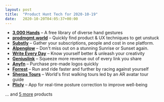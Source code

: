 ```yaml
---
layout: post
title:  "Product Hunt Tech for 2020-10-19"
date:   2020-10-20T04:05:37+00:00
---
```


* **[3,000 Hands](https://www.producthunt.com/posts/3-000-hands?utm_campaign=producthunt-api&utm_medium=api-v2&utm_source=Application%3A+Daily+Digest+RSS+v2+%28ID%3A+29748%29)** – A free library of diverse hand gestures
* **[prodmgmt.world](https://www.producthunt.com/posts/prodmgmt-world?utm_campaign=producthunt-api&utm_medium=api-v2&utm_source=Application%3A+Daily+Digest+RSS+v2+%28ID%3A+29748%29)** – Quickly find product & UX techniques to get unstuck
* **[Substly](https://www.producthunt.com/posts/substly?utm_campaign=producthunt-api&utm_medium=api-v2&utm_source=Application%3A+Daily+Digest+RSS+v2+%28ID%3A+29748%29)** – Gather your subscriptions, people and cost in one platform.
* **[Alpenglow](https://www.producthunt.com/posts/alpenglow-2?utm_campaign=producthunt-api&utm_medium=api-v2&utm_source=Application%3A+Daily+Digest+RSS+v2+%28ID%3A+29748%29)** – Don't miss out on a stunning Sunrise or Sunset again.
* **[Write Every Day](https://www.producthunt.com/posts/write-every-day?utm_campaign=producthunt-api&utm_medium=api-v2&utm_source=Application%3A+Daily+Digest+RSS+v2+%28ID%3A+29748%29)** – Know yourself better & unleash your creativity
* **[Geniuslink](https://www.producthunt.com/posts/geniuslink-2?utm_campaign=producthunt-api&utm_medium=api-v2&utm_source=Application%3A+Daily+Digest+RSS+v2+%28ID%3A+29748%29)** – Squeeze more revenue out of every link you share
* **[Anyfn](https://www.producthunt.com/posts/anyfn?utm_campaign=producthunt-api&utm_medium=api-v2&utm_source=Application%3A+Daily+Digest+RSS+v2+%28ID%3A+29748%29)** – Purchase pre-made logos quickly
* **[Forrest](https://www.producthunt.com/posts/forrest?utm_campaign=producthunt-api&utm_medium=api-v2&utm_source=Application%3A+Daily+Digest+RSS+v2+%28ID%3A+29748%29)** – Run and ride faster and further by racing against yourself
* **[Sherpa Tours](https://www.producthunt.com/posts/sherpa-tours?utm_campaign=producthunt-api&utm_medium=api-v2&utm_source=Application%3A+Daily+Digest+RSS+v2+%28ID%3A+29748%29)** – World's first walking tours led by an AR avatar tour guide
* **[Plicly](https://www.producthunt.com/posts/plicly?utm_campaign=producthunt-api&utm_medium=api-v2&utm_source=Application%3A+Daily+Digest+RSS+v2+%28ID%3A+29748%29)** – App for real-time posture correction to improve well-being

… and [5 more](https://www.producthunt.com/tech) products